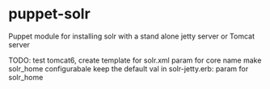 puppet-solr
===========

Puppet module for installing solr with a stand alone jetty server or Tomcat server

TODO: test tomcat6,
      create template for solr.xml
          param for core name
      make solr_home configurabale
          keep the default val
          in solr-jetty.erb:
            param for solr_home
            
      
